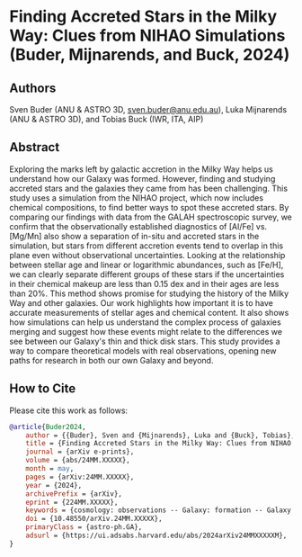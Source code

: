# Finding Accreted Stars in the Milky Way: Clues from NIHAO Simulations (Buder, Mijnarends, and Buck, 2024)

## Authors

Sven Buder (ANU & ASTRO 3D, sven.buder@anu.edu.au), Luka Mijnarends (ANU & ASTRO 3D), and Tobias Buck (IWR, ITA, AIP)

## Abstract

Exploring the marks left by galactic accretion in the Milky Way helps us understand how our Galaxy was formed. However, finding and studying accreted stars and the galaxies they came from has been challenging. This study uses a simulation from the NIHAO project, which now includes chemical compositions, to find better ways to spot these accreted stars. By comparing our findings with data from the GALAH spectroscopic survey, we confirm that the observationally established diagnostics of [Al/Fe] vs. [Mg/Mn] also show a separation of in-situ and accreted stars in the simulation, but stars from different accretion events tend to overlap in this plane even without observational uncertainties. Looking at the relationship between stellar age and linear or logarithmic abundances, such as [Fe/H], we can clearly separate different groups of these stars if the uncertainties in their chemical makeup are less than 0.15 dex and in their ages are less than 20\%. This method shows promise for studying the history of the Milky Way and other galaxies. Our work highlights how important it is to have accurate measurements of stellar ages and chemical content. It also shows how simulations can help us understand the complex process of galaxies merging and suggest how these events might relate to the differences we see between our Galaxy's thin and thick disk stars. This study provides a way to compare theoretical models with real observations, opening new paths for research in both our own Galaxy and beyond.

## How to Cite

Please cite this work as follows:

```bibtex
@article{Buder2024,
    author = {{Buder}, Sven and {Mijnarends}, Luka and {Buck}, Tobias},
    title = {Finding Accreted Stars in the Milky Way: Clues from NIHAO Simulations},
    journal = {arXiv e-prints},
    volume = {abs/24MM.XXXXX},
    month = may,
    pages = {arXiv:24MM.XXXXX},
    year = {2024},
    archivePrefix = {arXiv},
    eprint = {224MM.XXXXX},
    keywords = {cosmology: observations -- Galaxy: formation -- Galaxy: evolution -- Galaxy: abundances -- methods: data analysis},
    doi = {10.48550/arXiv.24MM.XXXXX},
    primaryClass = {astro-ph.GA},
    adsurl = {https://ui.adsabs.harvard.edu/abs/2024arXiv24MMXXXXXM},
}
```
